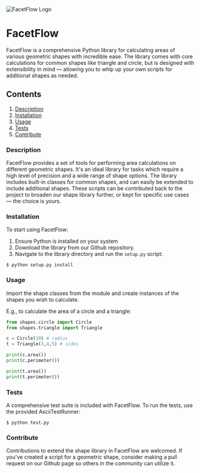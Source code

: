 ![FacetFlow Logo](/docs/logo.png 'FacetFlow Logo')
# FacetFlow

FacetFlow is a comprehensive Python library for calculating areas of various geometric shapes with incredible ease. The library comes with core calculations for common shapes like triangle and circle, but is designed with extensibility in mind — allowing you to whip up your own scripts for additional shapes as needed.

## Contents

1. [Description](#Description)
2. [Installation](#Installation)
3. [Usage](#Usage)
4. [Tests](#Tests)
5. [Contribute](#Contribute)

### Description

FacetFlow provides a set of tools for performing area calculations on different geometric shapes. It's an ideal library for tasks which require a high level of precision and a wide range of shape options. The library includes built-in classes for common shapes, and can easily be extended to include additional shapes. These scripts can be contributed back to the project to broaden our shape library further, or kept for specific use cases — the choice is yours.

### Installation

To start using FacetFlow:

1. Ensure Python is installed on your system
2. Download the library from our Github repository.
3. Navigate to the library directory and run the `setup.py` script:

```
$ python setup.py install
```

### Usage

Import the shape classes from the module and create instances of the shapes you wish to calculate.

E.g., to calculate the area of a circle and a triangle:

```python
from shapes.circle import Circle
from shapes.triangle import Triangle

c = Circle(10) # radius
t = Triangle(3,4,5) # sides

print(c.area())
print(c.perimeter())

print(t.area())
print(t.perimeter())
```

### Tests

A comprehensive test suite is included with FacetFlow. To run the tests, use the provided AsciiTestRunner:

```
$ python test.py
```

### Contribute

Contributions to extend the shape library in FacetFlow are welcomed. If you've created a script for a geometric shape, consider making a pull request on our Github page so others in the community can utilize it.
</details>